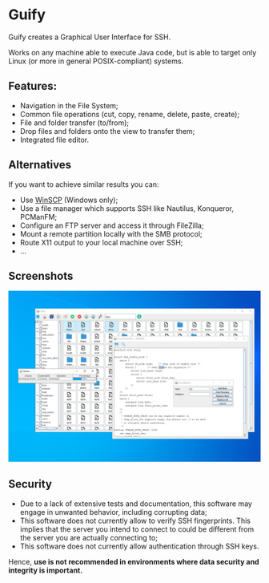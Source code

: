 # Guify
Guify creates a Graphical User Interface for SSH. 

Works on any machine able to execute Java code, but is able to target only Linux (or more in general POSIX-compliant) systems.

## Features:
- Navigation in the File System;
- Common file operations (cut, copy, rename, delete, paste, create);
- File and folder transfer (to/from);
- Drop files and folders onto the view to transfer them;
- Integrated file editor.

## Alternatives
If you want to achieve similar results you can:
* Use [WinSCP](https://winscp.net/eng/index.php) (Windows only);
* Use a file manager which supports SSH like Nautilus, Konqueror, PCManFM;
* Configure an FTP server and access it through FileZilla;
* Mount a remote partition locally with the SMB protocol;
* Route X11 output to your local machine over SSH;
* ...

## Screenshots
<img src="/Images/Image.jpg" alt="Homescreen">

## Security
* Due to a lack of extensive tests and documentation, this software may engage in unwanted behavior, including corrupting data;
* This software does not currently allow to verify SSH fingerprints. This implies that the server you intend to connect to could be different
from the server you are actually connecting to;
* This software does not currently allow authentication through SSH keys.

Hence, **use is not recommended in environments where data security and integrity is important.**
